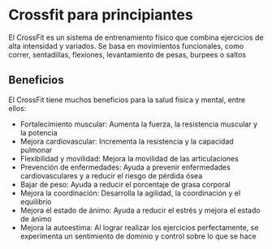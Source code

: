 # Crossfit para principiantes

El CrossFit es un sistema de entrenamiento físico que combina ejercicios de alta intensidad y variados. Se basa en movimientos funcionales, como correr, sentadillas, flexiones, levantamiento de pesas, burpees o saltos

## Beneficios

El CrossFit tiene muchos beneficios para la salud física y mental, entre ellos: 
- Fortalecimiento muscular: Aumenta la fuerza, la resistencia muscular y la potencia 
- Mejora cardiovascular: Incrementa la resistencia y la capacidad pulmonar 
- Flexibilidad y movilidad: Mejora la movilidad de las articulaciones 
- Prevención de enfermedades: Ayuda a prevenir enfermedades cardiovasculares y a reducir el riesgo de pérdida ósea 
- Bajar de peso: Ayuda a reducir el porcentaje de grasa corporal 
- Mejora la coordinación: Desarrolla la agilidad, la coordinación y el equilibrio 
- Mejora el estado de ánimo: Ayuda a reducir el estrés y mejora el estado de ánimo 
- Mejora la autoestima: Al lograr realizar los ejercicios perfectamente, se experimenta un sentimiento de dominio y control sobre lo que se hace 